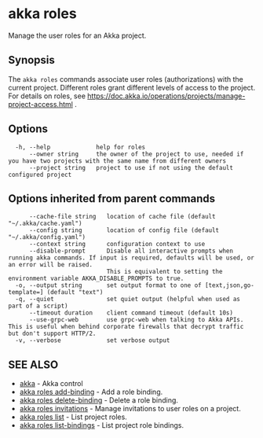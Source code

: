 # akka roles

Manage the user roles for an Akka project.

## Synopsis

The `akka roles` commands associate user roles (authorizations) with the current project.
Different roles grant different levels of access to the project.
For details on roles, see https://doc.akka.io/operations/projects/manage-project-access.html .

## Options

```
  -h, --help             help for roles
      --owner string     the owner of the project to use, needed if you have two projects with the same name from different owners
      --project string   project to use if not using the default configured project
```

## Options inherited from parent commands

```
      --cache-file string   location of cache file (default "~/.akka/cache.yaml")
      --config string       location of config file (default "~/.akka/config.yaml")
      --context string      configuration context to use
      --disable-prompt      Disable all interactive prompts when running akka commands. If input is required, defaults will be used, or an error will be raised.
                            This is equivalent to setting the environment variable AKKA_DISABLE_PROMPTS to true.
  -o, --output string       set output format to one of [text,json,go-template=] (default "text")
  -q, --quiet               set quiet output (helpful when used as part of a script)
      --timeout duration    client command timeout (default 10s)
      --use-grpc-web        use grpc-web when talking to Akka APIs. This is useful when behind corporate firewalls that decrypt traffic but don't support HTTP/2.
  -v, --verbose             set verbose output
```

## SEE ALSO

* [akka](akka.html)	 - Akka control
* [akka roles add-binding](akka_roles_add-binding.html)	 - Add a role binding.
* [akka roles delete-binding](akka_roles_delete-binding.html)	 - Delete a role binding.
* [akka roles invitations](akka_roles_invitations.html)	 - Manage invitations to user roles on a project.
* [akka roles list](akka_roles_list.html)	 - List project roles.
* [akka roles list-bindings](akka_roles_list-bindings.html)	 - List project role bindings.
